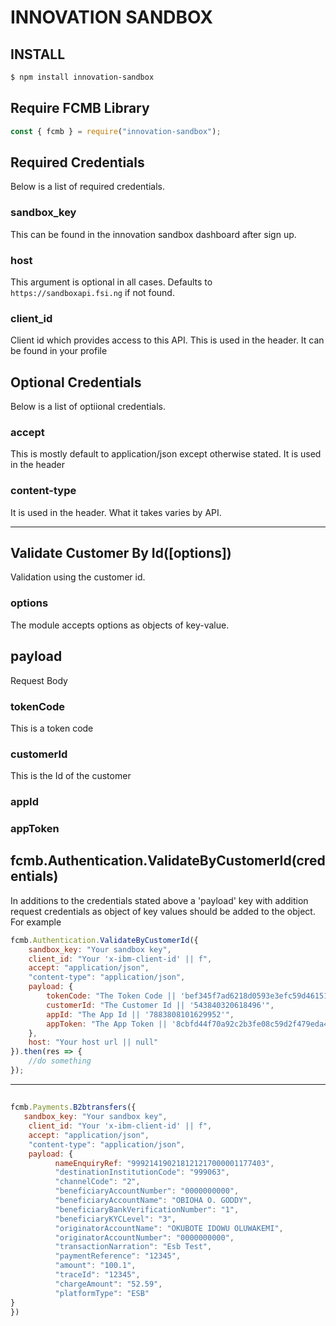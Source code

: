 # INNOVATION SANDBOX

## INSTALL

```bash
$ npm install innovation-sandbox
```

## Require FCMB Library

```javascript
const { fcmb } = require("innovation-sandbox");
```

## Required Credentials

Below is a list of required credentials.

### sandbox_key

This can be found in the innovation sandbox dashboard after sign up.

### host

This argument is optional in all cases. Defaults to `https://sandboxapi.fsi.ng` if not found.

### client_id

Client id which provides access to this API. This is used in the header. It can be found in your profile

## Optional Credentials

Below is a list of optiional credentials.

### accept

This is mostly default to application/json except otherwise stated. It is used in the header

### content-type

It is used in the header. What it takes varies by API.

__________________________________________

## Validate Customer By Id([options])

Validation using the customer id.

### options

The module accepts options as objects of key-value.

## payload

Request Body

### tokenCode

This is a token code

### customerId

This is the Id of the customer

### appId

### appToken

## fcmb.Authentication.ValidateByCustomerId(credentials)

In additions to the credentials stated above a 'payload' key with addition request credentials as object of key values should be added to the object. For example

```javascript
fcmb.Authentication.ValidateByCustomerId({
    sandbox_key: "Your sandbox key",
    client_id: "Your 'x-ibm-client-id' || f",
    accept: "application/json",
    "content-type": "application/json",
    payload: {
        tokenCode: "The Token Code || 'bef345f7ad6218d0593e3efc59d461510f10e7c4ca4eea85cd6a51f4ad8969cb'",
        customerId: "The Customer Id || '543840320618496'",
        appId: "The App Id || '7883808101629952'",
        appToken: "The App Token || '8cbfd44f70a92c2b3fe08c59d2f479eda4a1c0c40f1469009b7b31b9ee0b44aa'"
    },
    host: "Your host url || null"
}).then(res => {
    //do something
});
```
_______________________________

##
```javascript
fcmb.Payments.B2btransfers({
   sandbox_key: "Your sandbox key",
    client_id: "Your 'x-ibm-client-id' || f",
    accept: "application/json",
    "content-type": "application/json",
    payload: {
          nameEnquiryRef: "999214190218121217000001177403",
          "destinationInstitutionCode": "999063",
          "channelCode": "2",
          "beneficiaryAccountNumber": "0000000000",
          "beneficiaryAccountName": "OBIOHA O. GODDY",
          "beneficiaryBankVerificationNumber": "1",
          "beneficiaryKYCLevel": "3",
          "originatorAccountName": "OKUBOTE IDOWU OLUWAKEMI",
          "originatorAccountNumber": "0000000000",
          "transactionNarration": "Esb Test",
          "paymentReference": "12345",
          "amount": "100.1",
          "traceId": "12345",
          "chargeAmount": "52.59",
          "platformType": "ESB"
}
})
```